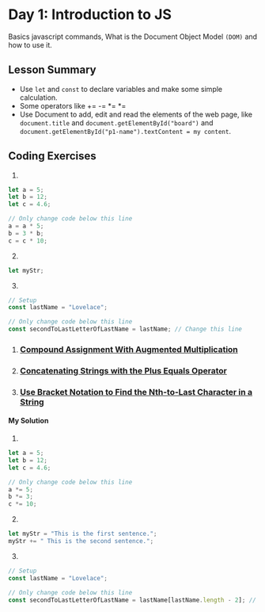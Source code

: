 # Day 1: Introduction to JS

Basics javascript commands, What is the Document Object Model `(DOM)` and how to use it.

## Lesson Summary

- Use `let` and `const` to declare variables and make some simple calculation.
- Some operators like += -= *= *=
- Use Document to add, edit and read the elements of the web page, like `document.title` and `document.getElementById("board")` and `document.getElementById("p1-name").textContent = my content`.

## Coding Exercises

1.

```javascript
let a = 5;
let b = 12;
let c = 4.6;

// Only change code below this line
a = a * 5;
b = 3 * b;
c = c * 10;
```

2.

```javascript
let myStr;
```

3.

```javascript
// Setup
const lastName = "Lovelace";

// Only change code below this line
const secondToLastLetterOfLastName = lastName; // Change this line
```

1. ### [Compound Assignment With Augmented Multiplication](https://www.freecodecamp.org/learn/javascript-algorithms-and-data-structures/basic-javascript/compound-assignment-with-augmented-multiplication)
2. ### [Concatenating Strings with the Plus Equals Operator](https://www.freecodecamp.org/learn/javascript-algorithms-and-data-structures/basic-javascript/concatenating-strings-with-the-plus-equals-operator)
3. ### [Use Bracket Notation to Find the Nth-to-Last Character in a String](https://www.freecodecamp.org/learn/javascript-algorithms-and-data-structures/basic-javascript/use-bracket-notation-to-find-the-nth-to-last-character-in-a-string)

#### My Solution

1.

```javascript
let a = 5;
let b = 12;
let c = 4.6;

// Only change code below this line
a *= 5;
b *= 3;
c *= 10;
```

2.

```javascript
let myStr = "This is the first sentence.";
myStr += " This is the second sentence.";
```

3.

```javascript
// Setup
const lastName = "Lovelace";

// Only change code below this line
const secondToLastLetterOfLastName = lastName[lastName.length - 2]; // Change this line
```
